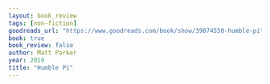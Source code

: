 ```yaml
---
layout: book_review
tags: [non-fiction]
goodreads_url: "https://www.goodreads.com/book/show/39074550-humble-pi"
book: true
book_review: false
author: Matt Parker
year: 2019
title: "Humble Pi"
---
```

